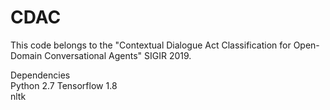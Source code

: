 # CDAC
This code belongs to the "Contextual Dialogue Act Classification for Open-Domain Conversational Agents" SIGIR 2019. 
<br />

Dependencies <br />
Python 2.7
Tensorflow 1.8 <br />
nltk
